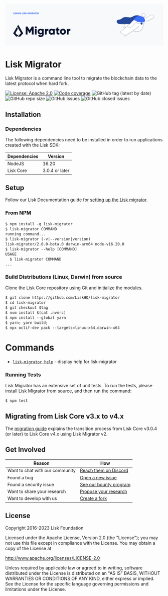 ![Logo](./docs/assets/banner_migrator.png)

# Lisk Migrator

Lisk Migrator is a command line tool to migrate the blockchain data to the latest protocol when hard fork.

[![License: Apache 2.0](https://img.shields.io/badge/License-Apache%202.0-blue.svg)](http://www.apache.org/licenses/LICENSE-2.0)
[![Code coverage](https://codecov.io/gh/LiskHQ/lisk-migrator/branch/main/graph/badge.svg?token=ICP600XKH1)](https://codecov.io/gh/LiskHQ/lisk-migrator)
![GitHub tag (latest by date)](https://img.shields.io/github/v/tag/liskHQ/lisk-migrator)
![GitHub repo size](https://img.shields.io/github/repo-size/liskhq/lisk-migrator)
![GitHub issues](https://img.shields.io/github/issues-raw/liskhq/lisk-migrator)
![GitHub closed issues](https://img.shields.io/github/issues-closed-raw/liskhq/lisk-migrator)

## Installation

### Dependencies

The following dependencies need to be installed in order to run applications created with the Lisk SDK:

| Dependencies | Version        |
| ------------ | -------------- |
| NodeJS       | 16.20          |
| Lisk Core    | 3.0.4 or later |

## Setup

Follow our Lisk Documentation guide for [setting up the Lisk migrator](https://lisk.com/documentation/lisk-core/management/migration.html#setting-up-the-lisk-migrator).

### From NPM

<!-- usage -->

```sh-session
$ npm install -g lisk-migrator
$ lisk-migrator COMMAND
running command...
$ lisk-migrator (-v|--version|version)
lisk-migrator/2.0.0-beta.0 darwin-arm64 node-v16.20.0
$ lisk-migrator --help [COMMAND]
USAGE
  $ lisk-migrator COMMAND
...
```

<!-- usagestop -->

### Build Distributions (Linux, Darwin) from source

Clone the Lisk Core repository using Git and initialize the modules.

<!-- build -->

```sh-session
$ git clone https://github.com/LiskHQ/lisk-migrator
$ cd lisk-migrator
$ git checkout $tag
$ nvm install $(cat .nvmrc)
$ npm install --global yarn
$ yarn; yarn build;
$ npx oclif-dev pack --targets=linux-x64,darwin-x64
```

<!-- buildstop -->

<!-- commands -->

# Commands

- [`lisk-migrator help`](docs/commands/help.md) - display help for lisk-migrator

<!-- commandsstop -->

### Running Tests

Lisk Migrator has an extensive set of unit tests. To run the tests, please install Lisk Migrator from source, and then run the command:

```sh
$ npm test
```

## Migrating from Lisk Core v3.x to v4.x

The [migration guide](./docs/migration.md) explains the transition process from Lisk Core v3.0.4 (or later) to Lisk Core v4.x using Lisk Migrator v2.

## Get Involved

| Reason                          | How                                                                                            |
| ------------------------------- | ---------------------------------------------------------------------------------------------- |
| Want to chat with our community | [Reach them on Discord](https://discord.gg/lisk)                                               |
| Found a bug                     | [Open a new issue](https://github.com/LiskHQ/lisk/issues/new)                                  |
| Found a security issue          | [See our bounty program](https://blog.lisk.io/announcing-lisk-bug-bounty-program-5895bdd46ed4) |
| Want to share your research     | [Propose your research](https://research.lisk.io)                                              |
| Want to develop with us         | [Create a fork](https://github.com/LiskHQ/lisk/fork)                                           |

## License

Copyright 2016-2023 Lisk Foundation

Licensed under the Apache License, Version 2.0 (the "License");
you may not use this file except in compliance with the License.
You may obtain a copy of the License at

http://www.apache.org/licenses/LICENSE-2.0

Unless required by applicable law or agreed to in writing, software
distributed under the License is distributed on an "AS IS" BASIS,
WITHOUT WARRANTIES OR CONDITIONS OF ANY KIND, either express or implied.
See the License for the specific language governing permissions and
limitations under the License.
